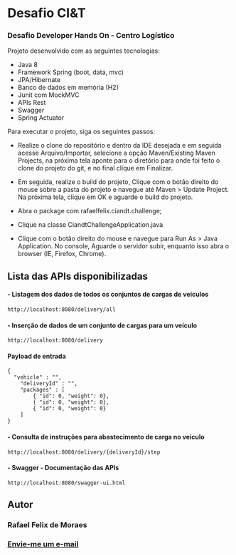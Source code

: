 # Desafio CI&T

### Desafio Developer Hands On - Centro Logístico

Projeto desenvolvido com as seguintes tecnologias:

  - Java 8
  - Framework Spring (boot, data, mvc)
  - JPA/Hibernate
  - Banco de dados em memória (H2)
  - Junit com MockMVC
  - APIs Rest
  - Swagger
  - Spring Actuator


Para executar o projeto, siga os seguintes passos:

- Realize o clone do repositório e dentro da IDE desejada e em seguida acesse Arquivo/Importar, selecione a opção Maven/Existing Maven Projects, na próxima tela aponte para o diretório para onde foi feito o clone do projeto do git, e no final clique em Finalizar.

- Em seguida, realize o build do projeto, Clique com o botão direito do mouse sobre a pasta do projeto e navegue até Maven > Update Project. Na próxima tela, clique em OK e aguarde o build do projeto.

- Abra o package com.rafaelfelix.ciandt.challenge; 

- Clique na classe CiandtChallengeApplication.java 

- Clique com o botão direito do mouse  e navegue para Run As > Java Application. No console, Aguarde o servidor subir, enquanto isso abra o browser (IE, Firefox, Chrome). 

## Lista das APIs disponibilizadas

#### - Listagem dos dados de todos os conjuntos de cargas de veículos
```
http://localhost:8080/delivery/all
```

#### - Inserção de dados de um conjunto de cargas para um veículo
```
http://localhost:8080/delivery
```
#### Payload de entrada
```
{
  "vehicle" : "",
	"deliveryId" : "",
	"packages" : [
		{ "id": 0, "weight": 0},
		{ "id": 0, "weight": 0},
		{ "id": 0, "weight": 0}
	]
}
```

#### - Consulta de instruções para abastecimento de carga no veículo
```
http://localhost:8080/delivery/{deliveryId}/step
```

#### - Swagger - Documentação das APIs
```
http://localhost:8080/swagger-ui.html
```

## Autor

### Rafael Felix de Moraes

### <a href="mailto:rafaelfelix1433@gmail.com?Subject=Java%20CIandT%20-%20Cielo" target="_top">Envie-me um e-mail</a>
